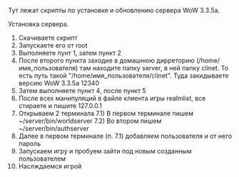 Тут лежат скрипты по установке и обновлению сервера WoW 3.3.5a. 

Установка сервера.
1) Скачиваете скрипт
2) Запускаете его от root
3) Выполняете пунт 1, затем пункт 2
4) После второго пункта заходие в домашнюю дирреторию (/home/имя_пользователя) там находите папку server, в ней папку clinet.
То есть путь такой "/home/имя_пользователя/clinet". Туда закидываете версию WoW 3.3.5a 12340
5) Затем выполняете пункт 4, после пункт 5
6) После всех манипуляций в файле клиента игры realmlist, все стираете и пишите 127.0.0.1
7) Открываем 2 терминала
  7.1) В первом терминале пишем ~/server/bin/worldserver
  7.2) Во втором пишем ~/server/bin/authserver
8) Далее в первом терминале (п. 7.1) добавляем пользователя и от него пароль
9) Запускаем игру и пробуем зайти под новым созданным пользователем
10) Наслждаемся игрой
